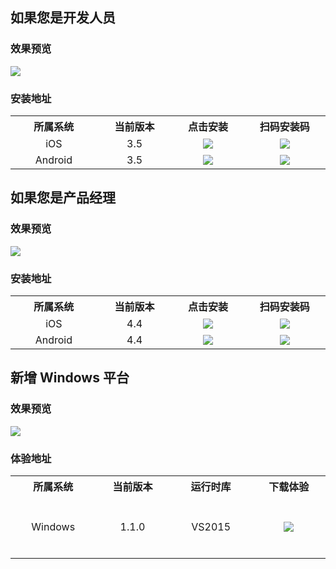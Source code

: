 <style>
table td {text-align:center;}
table th:nth-of-type(1) {  width: 200px; }
table th:nth-of-type(2) {  width: 200px; }
table th:nth-of-type(3) {  width: 200px; }
table th:nth-of-type(4) {  width: 235px; }
.markdown-text-box img {
    border: 0;
    max-width: 100%;
    height: auto;
    box-sizing: content-box;
    box-shadow: 0 0 0px #ccc;
    margin: 0px 0;
}
</style>

<h2 id="DE">如果您是开发人员</h2>

### 效果预览
![](https://mc.qcloudimg.com/static/img/a493ea36da54be8ab95ece6f69147227/image.jpg)

### 安装地址
<table width="840px">
  <tr align="center">
    <th width="220px">所属系统</th>
    <th width="220px">当前版本</th>
		<th width="220px">点击安装</th>
    <th width="220px">扫码安装码</th>
  </tr>
  <tr align="center">
    <td>iOS</td>
    <td>3.5</td>
		<td><a href="https://itunes.apple.com/us/app/rtmp-tui-liu-jing-ling/id1152295397?l=zh&ls=1&mt=8
"><img src="https://mc.qcloudimg.com/static/img/d9f6315a398a5a43c7ddab3f5b0613bd/image.png" /></a></td>
		<td><img src="https://mc.qcloudimg.com/static/img/f9f652e7bc42b0e79dfbadbeea3aec06/image.jpg" /></td>
  </tr>
	<tr align="center">
    <td>Android</td>
    <td>3.5</td>
		<td><a href="http://dldir1.qq.com/hudongzhibo/xiaozhibo/rtmpdemo.apk"><img src="https://mc.qcloudimg.com/static/img/d9f6315a398a5a43c7ddab3f5b0613bd/image.png" /></a></td>
		<td><img src="https://mc.qcloudimg.com/static/img/e11f945cafa155a4e991706dabb15849/image.jpg" /></td>
  </tr>
</table>


<h2 id="PM">如果您是产品经理</h2>

### 效果预览
![](http://mc.qcloudimg.com/static/img/9a79f2f291d83949c851dc428ea7766b/image.jpg)

### 安装地址
<table width="840px">
  <tr align="center">
    <th width="220px">所属系统</th>
    <th width="220px">当前版本</th>
		<th width="220px">点击安装</th>
    <th width="220px">扫码安装码</th>
  </tr>
  <tr align="center">
    <td>iOS</td>
    <td>4.4</td>
		<td><a href="https://itunes.apple.com/us/app/xiao-zhi-bo/id1132521667?l=zh&ls=1&mt=8"><img src="https://mc.qcloudimg.com/static/img/d9f6315a398a5a43c7ddab3f5b0613bd/image.png" /></a></td>
		<td><img src="https://mc.qcloudimg.com/static/img/8cc47d060009caafa706dea123a3b67e/image.png" /></td>
  </tr>
  <tr align="center">
    <td>Android</td>
    <td>4.4</td>
		<td><a href="http://dldir1.qq.com/hudongzhibo/xiaozhibo/xiaozhibo.apk"><img src="https://mc.qcloudimg.com/static/img/d9f6315a398a5a43c7ddab3f5b0613bd/image.png" /></a></td>
		<td><img src="https://mc.qcloudimg.com/static/img/419cb8b774d98b53f4a218e0c78f7358/image.png" /></td>
  </tr>
</table>

<h2 id="DE">新增 Windows 平台 </h2>

### 效果预览
![](//mc.qcloudimg.com/static/img/aec2f0e2848c351f026c4bb22066d596/image.jpg)

### 体验地址

<table width="840px">
  <tr align="center">
    <th>所属系统</th>
    <th>当前版本</th>
		<th>运行时库</th>
		<th>下载体验</th>
  </tr>
  <tr align="center">
    <td height="100px">Windows</td>
    <td>1.1.0</td>
		<td>VS2015</td>
		<td><a href="http://liteavsdk-1252463788.cosgz.myqcloud.com/windows/LiteAVSDK_Win_1.1.zip"><img src="https://mc.qcloudimg.com/static/img/d9f6315a398a5a43c7ddab3f5b0613bd/image.png" /></a></td>
  </tr>
</table>